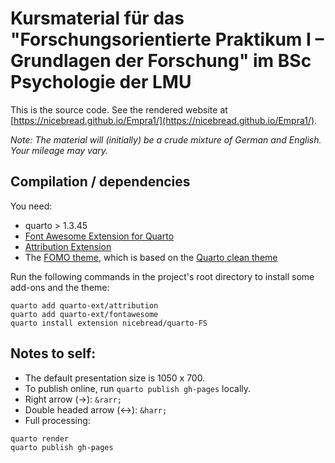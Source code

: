 # Kursmaterial für das "Forschungsorientierte Praktikum I – Grundlagen der Forschung" im BSc Psychologie der LMU

This is the source code. See the rendered website at [https://nicebread.github.io/Empra1/](https://nicebread.github.io/Empra1/).

*Note: The material will (initially) be a crude mixture of German and English. Your mileage may vary.*


## Compilation / dependencies

You need:

- quarto > 1.3.45
- [Font Awesome Extension for Quarto](https://github.com/quarto-ext/fontawesome)
- [Attribution Extension](https://github.com/quarto-ext/attribution)
- The [FOMO theme](https://github.com/nicebread/quarto-FS), which is based on the [Quarto clean theme](https://github.com/grantmcdermott/quarto-revealjs-clean/tree/main)

Run the following commands in the project's root directory to install some add-ons and the theme:

```
quarto add quarto-ext/attribution
quarto add quarto-ext/fontawesome
quarto install extension nicebread/quarto-FS
```

## Notes to self:

- The default presentation size is 1050 x 700.
- To publish online, run `quarto publish gh-pages` locally.
- Right arrow (→): `&rarr;`
- Double headed arrow (↔): `&harr;`
- Full processing:

```
quarto render
quarto publish gh-pages
```